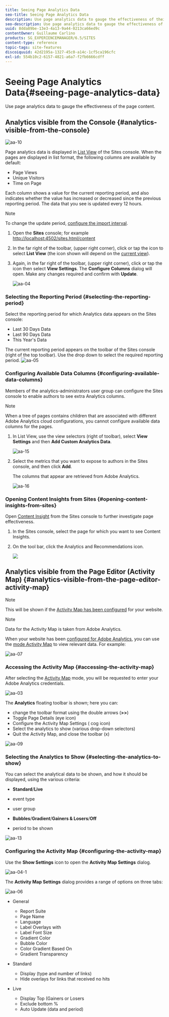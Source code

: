 ```yaml
---
title: Seeing Page Analytics Data
seo-title: Seeing Page Analytics Data
description: Use page analytics data to gauge the effectiveness of their page content
seo-description: Use page analytics data to gauge the effectiveness of their page content
uuid: 8dda89be-13e3-4a13-9a44-0213ca66ed9c
contentOwner: Guillaume Carlino
products: SG_EXPERIENCEMANAGER/6.5/SITES
content-type: reference
topic-tags: site-features
discoiquuid: 42d2195a-1327-45c0-a14c-1cf5ca196cfc
exl-id: 554b10c2-6157-4821-a6a7-f2fb6666cdff
---
```

# Seeing Page Analytics Data{#seeing-page-analytics-data}

Use page analytics data to gauge the effectiveness of the page content.

## Analytics visible from the Console {#analytics-visible-from-the-console}

![aa-10](assets/aa-10.png)

Page analytics data is displayed in [List View](/help/sites-authoring/basic-handling.md#list-view) of the Sites console. When the pages are displayed in list format, the following columns are available by default:

* Page Views
* Unique Visitors
* Time on Page

Each column shows a value for the current reporting period, and also indicates whether the value has increased or decreased since the previous reporting period. The data that you see is updated every 12 hours.

>[!NOTE]
>
>To change the update period, [configure the import interval](/help/sites-administering/adobeanalytics-connect.md#configuring-the-import-interval).

1. Open the **Sites** console; for example [http://localhost:4502/sites.html/content](http://localhost:4502/sites.html/content)
1. In the far right of the toolbar, (upper right corner), click or tap the icon to select **List View** (the icon shown will depend on the [current view](/help/sites-authoring/basic-handling.md#viewing-and-selecting-resources)).

1. Again, in the far right of the toolbar, (upper right corner), click or tap the icon then select **View Settings**. The **Configure Columns** dialog will open. Make any changes required and confirm with **Update**.

   ![aa-04](assets/aa-04.png)

### Selecting the Reporting Period {#selecting-the-reporting-period}

Select the reporting period for which Analytics data appears on the Sites console:

* Last 30 Days Data
* Last 90 Days Data
* This Year's Data

The current reporting period appears on the toolbar of the Sites console (right of the top toolbar). Use the drop down to select the required reporting period.
![aa-05](assets/aa-05.png)

### Configuring Available Data Columns {#configuring-available-data-columns}

Members of the analytics-administrators user group can configure the Sites console to enable authors to see extra Analytics columns.

>[!NOTE]
>
>When a tree of pages contains children that are associated with different Adobe Analytics cloud configurations, you cannot configure available data columns for the pages.

1. In List View, use the view selectors (right of toolbar), select **View Settings** and then **Add Custom Analytics Data**.

   ![aa-15](assets/aa-15.png)

1. Select the metrics that you want to expose to authors in the Sites console, and then click **Add**.

   The columns that appear are retrieved from Adobe Analytics.

   ![aa-16](assets/aa-16.png)

### Opening Content Insights from Sites {#opening-content-insights-from-sites}

Open [Content Insight](/help/sites-authoring/content-insights.md) from the Sites console to further investigate page effectiveness.

1. In the Sites console, select the page for which you want to see Content Insights.
1. On the tool bar, click the Analytics and Recommendations icon.

   ![](do-not-localize/chlimage_1-16a.png)

## Analytics visible from the Page Editor (Activity Map) {#analytics-visible-from-the-page-editor-activity-map}

>[!NOTE]
>
>This will be shown if the [Activity Map has been configured](/help/sites-administering/adobeanalytics-connect.md#configuring-for-the-activity-map) for your website.

>[!NOTE]
>
>Data for the Activity Map is taken from Adobe Analytics.

When your website has been [configured for Adobe Analytics](/help/sites-administering/adobeanalytics-connect.md), you can use the [mode Activity Map](/help/sites-authoring/author-environment-tools.md#page-modes) to view relevant data. For example:

![aa-07](assets/aa-07.png)

### Accessing the Activity Map {#accessing-the-activity-map}

After selecting the [Activity Map](/help/sites-authoring/author-environment-tools.md#page-modes) mode, you will be requested to enter your Adobe Analytics credentials.

![aa-03](assets/aa-03.png)

The **Analytics** floating toolbar is shown; here you can:

* change the toolbar format using the double arrows (**&gt;&gt;**)
* Toggle Page Details (eye icon)
* Configure the Activity Map Settings ( cog icon)
* Select the analytics to show (various drop-down selectors)
* Quit the Activity Map, and close the toolbar (x)

![aa-09](assets/aa-09.png)

### Selecting the Analytics to Show {#selecting-the-analytics-to-show}

You can select the analytical data to be shown, and how it should be displayed, using the various criteria:

* **Standard**/**Live**

* event type
* user group
* **Bubbles**/**Gradient**/**Gainers & Losers**/**Off**

* period to be shown

![aa-13](assets/aa-13.png)

### Configuring the Activity Map {#configuring-the-activity-map}

Use the **Show Settings** icon to open the **Activity Map Settings** dialog.

![aa-04-1](assets/aa-04-1.png)

The **Activity Map Settings** dialog provides a range of options on three tabs:

![aa-06](assets/aa-06.png)

* General

    * Report Suite
    * Page Name
    * Language
    * Label Overlays with
    * Label Font Size
    * Gradient Color
    * Bubble Color
    * Color Gradient Based On
    * Gradient Transparency

* Standard

    * Display (type and number of links)
    * Hide overlays for links that received no hits

* Live

    * Display Top (Gainers or Losers
    * Exclude bottom %
    * Auto Update (data and period)
